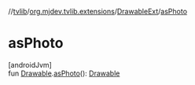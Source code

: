 //[tvlib](../../../index.md)/[org.mjdev.tvlib.extensions](../index.md)/[DrawableExt](index.md)/[asPhoto](as-photo.md)

# asPhoto

[androidJvm]\
fun [Drawable](https://developer.android.com/reference/kotlin/android/graphics/drawable/Drawable.html).[asPhoto](as-photo.md)(): [Drawable](https://developer.android.com/reference/kotlin/android/graphics/drawable/Drawable.html)
